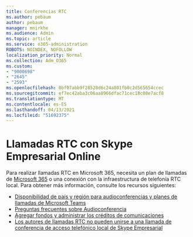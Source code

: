 ```yaml
---
title: Conferencias RTC
ms.author: pebaum
author: pebaum
manager: mnirkhe
ms.audience: Admin
ms.topic: article
ms.service: o365-administration
ROBOTS: NOINDEX, NOFOLLOW
localization_priority: Normal
ms.collection: Adm_O365
ms.custom:
- "9000698"
- "2645"
- "2593"
ms.openlocfilehash: 0bf07abb9f28528d6c24a801fb0c2d565654ccec
ms.sourcegitcommit: ef7ec42aba3c06aa8966dfac71cec18c08e7acf8
ms.translationtype: MT
ms.contentlocale: es-ES
ms.lasthandoff: 04/13/2021
ms.locfileid: "51692375"
---
```

# <a name="pstn-calling-with-skype-for-business-online"></a>Llamadas RTC con Skype Empresarial Online

Para realizar llamadas RTC en Microsoft 365, necesita un plan de llamadas de [Microsoft 365](https://docs.microsoft.com/microsoftteams/what-is-phone-system-in-office-365#more-about-calling-plans) o una conexión con la infraestructura de telefonía RTC local. Para obtener más información, consulte los recursos siguientes: 

- [Disponibilidad de país y región para audioconferencias y planes de llamadas de Microsoft Teams](https://docs.microsoft.com/microsoftteams/country-and-region-availability-for-audio-conferencing-and-calling-plans/country-and-region-availability-for-audio-conferencing-and-calling-plans) 
- [Preguntas frecuentes sobre Audioconferencia](https://docs.microsoft.com/microsoftteams/audio-conferencing-common-questions)
- [Agregar fondos y administrar los créditos de comunicaciones](https://docs.microsoft.com/microsoftteams/add-funds-and-manage-communications-credits)
- [Los autores de llamadas RTC no pueden unirse a una llamada de conferencia de acceso telefónico local de Skype Empresarial](https://docs.microsoft.com/SkypeForBusiness/troubleshoot/online-conferencing/pstn-callers-cant-join-dial-in-call)